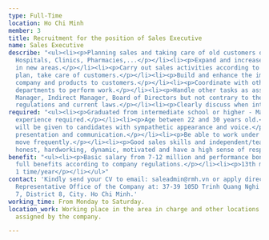 ```yaml
---
type: Full-Time
location: Ho Chi Minh
member: 3
title: Recruitment for the position of Sales Executive
name: Sales Executive
describe: "<ul><li><p>Planning sales and taking care of old customers of the Company:
  Hospitals, Clinics, Pharmacies,...</p></li><li><p>Expand and increase product coverage
  in new areas.</p></li><li><p>Carry out sales activities according to the company's
  plan, take care of customers.</p></li><li><p>Build and enhance the image of the
  company and products to customers.</p></li><li><p>Coordinate with other related
  departments to perform work.</p></li><li><p>Handle other tasks as assigned by Direct
  Manager, Indirect Manager, Board of Directors but not contrary to the Company's
  regulations and current laws.</p></li><li><p>Clearly discuss when interviewing.</p></li></ul>"
required: "<ul><li><p>Graduated from intermediate school or higher - Major in Economics.</p></li><li><p>No
  experience required.</p></li><li><p>Age between 22 and 30 years old.</p></li><li><p>Preference
  will be given to candidates with sympathetic appearance and voice.</p></li><li><p>Good
  presentation and communication.</p></li><li><p>Be able to work under pressure and
  move frequently.</p></li><li><p>Good sales skills and independent/team work.</p></li><li><p>Be
  honest, hardworking, dynamic, motivated and have a high sense of responsibility.</p></li></ul>"
benefit: "<ul><li><p>Basic salary from 7-12 million and performance bonus.</p></li><li><p>Enjoy
  full benefits according to company regulations.</p></li><li><p>13th month bonus.</p></li><li><p>Travel:
  1 time/year</p></li></ul>"
contact: 'Kindly send your CV to email: saleadmin@rmh.vn or apply directly at the
  Representative Office of the Company at: 37-39 105D Trinh Quang Nghi Street, Ward
  7, District 8, City. Ho Chi Minh.'
working_time: From Monday to Saturday.
location_work: Working place in the area in charge and other locations (if any) as
  assigned by the company.

---
```

